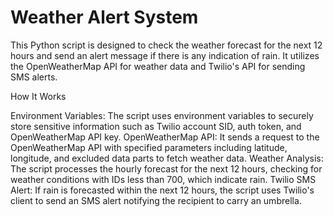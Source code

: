 # Weather Alert System

This Python script is designed to check the weather forecast for the next 12 hours and send an alert message if there is any indication of rain. It utilizes the OpenWeatherMap API for weather data and Twilio's API for sending SMS alerts.

How It Works

Environment Variables: The script uses environment variables to securely store sensitive information such as Twilio account SID, auth token, and OpenWeatherMap API key.
OpenWeatherMap API: It sends a request to the OpenWeatherMap API with specified parameters including latitude, longitude, and excluded data parts to fetch weather data.
Weather Analysis: The script processes the hourly forecast for the next 12 hours, checking for weather conditions with IDs less than 700, which indicate rain.
Twilio SMS Alert: If rain is forecasted within the next 12 hours, the script uses Twilio's client to send an SMS alert notifying the recipient to carry an umbrella.
